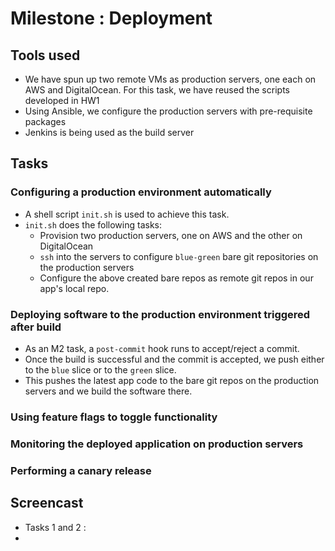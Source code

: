 # Milestone : Deployment

## Tools used
* We have spun up two remote VMs as production servers, one each on AWS and DigitalOcean. For this task, we have reused the scripts developed in HW1
* Using Ansible, we configure the production servers with pre-requisite packages
* Jenkins is being used as the build server

## Tasks

### Configuring a production environment automatically
* A shell script `init.sh` is used to achieve this task.
* `init.sh` does the following tasks:
  * Provision two production servers, one on AWS and the other on DigitalOcean
  * `ssh` into the servers to configure `blue-green` bare git repositories on the production servers
  * Configure the above created bare repos as remote git repos in our app's local repo.

### Deploying software to the production environment triggered after build
* As an M2 task, a `post-commit` hook runs to accept/reject a commit.
* Once the build is successful and the commit is accepted, we push either to the `blue` slice or to the `green` slice.
* This pushes the latest app code to the bare git repos on the production servers and we build the software there.

### Using feature flags to toggle functionality
### Monitoring the deployed application on production servers
### Performing a canary release

## Screencast
* Tasks 1 and 2 :
* 
